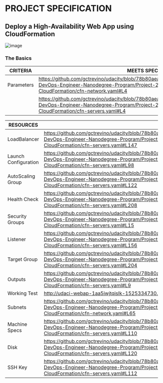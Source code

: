 # PROJECT SPECIFICATION
## Deploy a High-Availability Web App using CloudFormation

![image](https://user-images.githubusercontent.com/5189445/142964701-25fc3e44-c40f-4bfa-ad5d-e80f412c2d4f.png)

### The Basics

| CRITERIA | MEETS SPECIFICATIONS |
| --- | --- |
| Parameters | https://github.com/gctrevino/udacity/blob/78b80aea7ea2a95d25ac3cc785e1e66dc25ae295/Cloud-DevOps-Engineer-Nanodegree-Program/Project-2/Deploy-a-high-availability-web-app-using-CloudFormation/cfn-network.yaml#L4
| | https://github.com/gctrevino/udacity/blob/78b80aea7ea2a95d25ac3cc785e1e66dc25ae295/Cloud-DevOps-Engineer-Nanodegree-Program/Project-2/Deploy-a-high-availability-web-app-using-CloudFormation/cfn-servers.yaml#L4 |

| RESOURCES | |
| --- | --- |
| LoadBalancer | https://github.com/gctrevino/udacity/blob/78b80aea7ea2a95d25ac3cc785e1e66dc25ae295/Cloud-DevOps-Engineer-Nanodegree-Program/Project-2/Deploy-a-high-availability-web-app-using-CloudFormation/cfn-servers.yaml#L147 |
| Launch Configuration | https://github.com/gctrevino/udacity/blob/78b80aea7ea2a95d25ac3cc785e1e66dc25ae295/Cloud-DevOps-Engineer-Nanodegree-Program/Project-2/Deploy-a-high-availability-web-app-using-CloudFormation/cfn-servers.yaml#L98 |
| AutoScaling Group | https://github.com/gctrevino/udacity/blob/78b80aea7ea2a95d25ac3cc785e1e66dc25ae295/Cloud-DevOps-Engineer-Nanodegree-Program/Project-2/Deploy-a-high-availability-web-app-using-CloudFormation/cfn-servers.yaml#L122 |
| Health Check | https://github.com/gctrevino/udacity/blob/78b80aea7ea2a95d25ac3cc785e1e66dc25ae295/Cloud-DevOps-Engineer-Nanodegree-Program/Project-2/Deploy-a-high-availability-web-app-using-CloudFormation/cfn-servers.yaml#L208 |
| Security Groups | https://github.com/gctrevino/udacity/blob/78b80aea7ea2a95d25ac3cc785e1e66dc25ae295/Cloud-DevOps-Engineer-Nanodegree-Program/Project-2/Deploy-a-high-availability-web-app-using-CloudFormation/cfn-servers.yaml#L15 |
| Listener | https://github.com/gctrevino/udacity/blob/78b80aea7ea2a95d25ac3cc785e1e66dc25ae295/Cloud-DevOps-Engineer-Nanodegree-Program/Project-2/Deploy-a-high-availability-web-app-using-CloudFormation/cfn-servers.yaml#L156 |
| Target Group | https://github.com/gctrevino/udacity/blob/78b80aea7ea2a95d25ac3cc785e1e66dc25ae295/Cloud-DevOps-Engineer-Nanodegree-Program/Project-2/Deploy-a-high-availability-web-app-using-CloudFormation/cfn-servers.yaml#L204 |
| Outputs | https://github.com/gctrevino/udacity/blob/78b80aea7ea2a95d25ac3cc785e1e66dc25ae295/Cloud-DevOps-Engineer-Nanodegree-Program/Project-2/Deploy-a-high-availability-web-app-using-CloudFormation/cfn-servers.yaml#L9 |
| Working Test | http://udaci-webap-1aa5iwjtqislk-1525334730.us-east-1.elb.amazonaws.com/ |
| Subnets | https://github.com/gctrevino/udacity/blob/78b80aea7ea2a95d25ac3cc785e1e66dc25ae295/Cloud-DevOps-Engineer-Nanodegree-Program/Project-2/Deploy-a-high-availability-web-app-using-CloudFormation/cfn-network.yaml#L65 |
| Machine Specs | https://github.com/gctrevino/udacity/blob/78b80aea7ea2a95d25ac3cc785e1e66dc25ae295/Cloud-DevOps-Engineer-Nanodegree-Program/Project-2/Deploy-a-high-availability-web-app-using-CloudFormation/cfn-servers.yaml#L110 |
| Disk | https://github.com/gctrevino/udacity/blob/78b80aea7ea2a95d25ac3cc785e1e66dc25ae295/Cloud-DevOps-Engineer-Nanodegree-Program/Project-2/Deploy-a-high-availability-web-app-using-CloudFormation/cfn-servers.yaml#L120 |
| SSH Key | https://github.com/gctrevino/udacity/blob/78b80aea7ea2a95d25ac3cc785e1e66dc25ae295/Cloud-DevOps-Engineer-Nanodegree-Program/Project-2/Deploy-a-high-availability-web-app-using-CloudFormation/cfn-servers.yaml#L112 |
